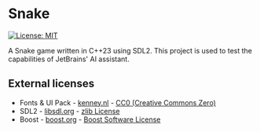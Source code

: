# Snake

[![License: MIT](https://img.shields.io/badge/License-MIT-yellow.svg)](https://opensource.org/licenses/MIT)

A Snake game written in C++23 using SDL2.
This project is used to test the capabilities of JetBrains' AI assistant.

## External licenses

 * Fonts & UI Pack - [kenney.nl](https://kenney.nl/) - [CC0 (Creative Commons Zero)](http://creativecommons.org/publicdomain/zero/1.0/)
 * SDL2 - [libsdl.org](https://www.libsdl.org/index.php) - [zlib License](https://www.zlib.net/zlib_license.html)
 * Boost - [boost.org](https://www.boost.org/) - [Boost Software License](https://www.boost.org/users/license.html)
